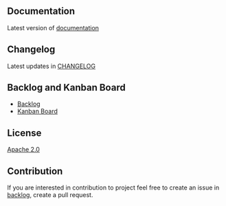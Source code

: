 ## Documentation

Latest version of [documentation](https://docs.odahu.org/about.html)

## Changelog
Latest updates in [CHANGELOG](CHANGELOG.md)

## Backlog and Kanban Board
* [Backlog](https://github.com/odahu/odahu/issues)
* [Kanban Board](https://github.com/orgs/odahu/projects/1)

## License
[Apache 2.0](LICENSE)

## Contribution
If you are interested in contribution to project feel free to create an issue in [backlog](https://github.com/odahu/odahu/issues), create a pull request.
